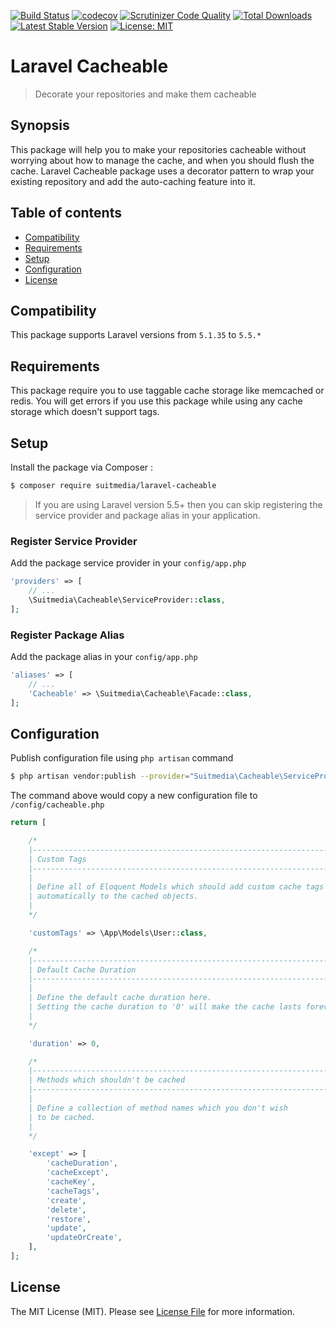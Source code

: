 [![Build Status](https://travis-ci.org/suitmedia/laravel-cacheable.svg?branch=master)](https://travis-ci.org/suitmedia/laravel-cacheable) 
[![codecov](https://codecov.io/gh/suitmedia/laravel-cacheable/branch/master/graph/badge.svg)](https://codecov.io/gh/suitmedia/laravel-cacheable) 
[![Scrutinizer Code Quality](https://scrutinizer-ci.com/g/suitmedia/laravel-cacheable/badges/quality-score.png?b=master)](https://scrutinizer-ci.com/g/suitmedia/laravel-cacheable/?branch=master) 
[![Total Downloads](https://poser.pugx.org/suitmedia/laravel-cacheable/d/total.svg)](https://packagist.org/packages/suitmedia/laravel-cacheable) 
[![Latest Stable Version](https://poser.pugx.org/suitmedia/laravel-cacheable/v/stable.svg)](https://packagist.org/packages/suitmedia/laravel-cacheable) 
[![License: MIT](https://poser.pugx.org/laravel/framework/license.svg)](https://opensource.org/licenses/MIT) 

# Laravel Cacheable

> Decorate your repositories and make them cacheable

## Synopsis

This package will help you to make your repositories cacheable without worrying about how to manage the cache, and when you should flush the cache. Laravel Cacheable package uses a decorator pattern to wrap your existing repository and add the auto-caching feature into it.

## Table of contents

* [Compatibility](#compatibility)
* [Requirements](#requirements)
* [Setup](#setup)
* [Configuration](#configuration)
* [License](#license)

## Compatibility

This package supports Laravel versions from ``5.1.35`` to ``5.5.*``

## Requirements

This package require you to use taggable cache storage like memcached or redis. You will get errors if you use this package while using any cache storage which doesn't support tags.

## Setup

Install the package via Composer :
```sh
$ composer require suitmedia/laravel-cacheable
```

> If you are using Laravel version 5.5+ then you can skip registering the service provider and package alias in your application.

### Register Service Provider

Add the package service provider in your ``config/app.php``

```php
'providers' => [
    // ...
    \Suitmedia\Cacheable\ServiceProvider::class,
];
```

### Register Package Alias

Add the package alias in your ``config/app.php``

```php
'aliases' => [
    // ...
    'Cacheable' => \Suitmedia\Cacheable\Facade::class,
];
```

## Configuration

Publish configuration file using ``php artisan`` command

```sh
$ php artisan vendor:publish --provider="Suitmedia\Cacheable\ServiceProvider"
```

The command above would copy a new configuration file to ``/config/cacheable.php``

```php
return [

    /*
    |--------------------------------------------------------------------------
    | Custom Tags
    |--------------------------------------------------------------------------
    |
    | Define all of Eloquent Models which should add custom cache tags
    | automatically to the cached objects.
    |
    */

    'customTags' => \App\Models\User::class,

    /*
    |--------------------------------------------------------------------------
    | Default Cache Duration
    |--------------------------------------------------------------------------
    |
    | Define the default cache duration here.
    | Setting the cache duration to '0' will make the cache lasts forever.
    |
    */

    'duration' => 0,

    /*
    |--------------------------------------------------------------------------
    | Methods which shouldn't be cached
    |--------------------------------------------------------------------------
    |
    | Define a collection of method names which you don't wish
    | to be cached.
    |
    */

    'except' => [
        'cacheDuration',
        'cacheExcept',
        'cacheKey',
        'cacheTags',
        'create',
        'delete',
        'restore',
        'update',
        'updateOrCreate',
    ],
];
```

## License

The MIT License (MIT). Please see [License File](LICENSE.md) for more information.